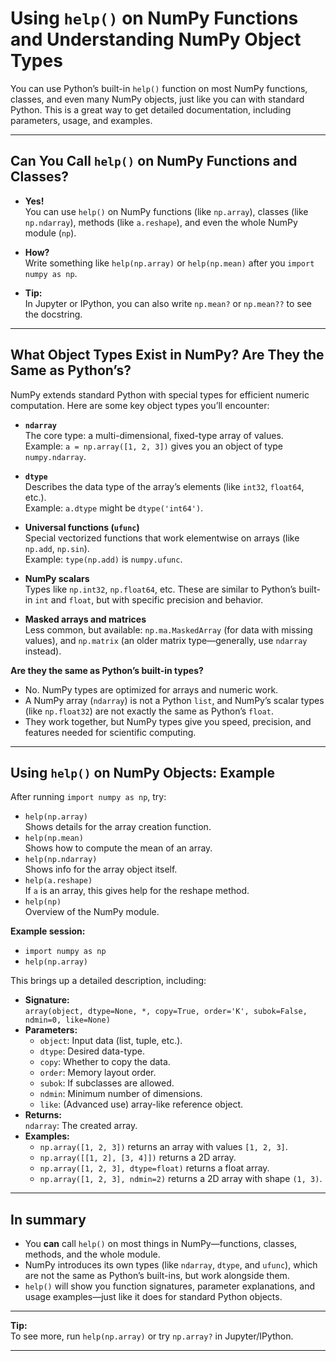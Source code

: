 # Using `help()` on NumPy Functions and Understanding NumPy Object Types

You can use Python’s built-in `help()` function on most NumPy functions, classes, and even many NumPy objects, just like you can with standard Python. This is a great way to get detailed documentation, including parameters, usage, and examples.

---

## Can You Call `help()` on NumPy Functions and Classes?

- **Yes!**  
  You can use `help()` on NumPy functions (like `np.array`), classes (like `np.ndarray`), methods (like `a.reshape`), and even the whole NumPy module (`np`).

- **How?**  
  Write something like `help(np.array)` or `help(np.mean)` after you `import numpy as np`.

- **Tip:**  
  In Jupyter or IPython, you can also write `np.mean?` or `np.mean??` to see the docstring.

---

## What Object Types Exist in NumPy? Are They the Same as Python’s?

NumPy extends standard Python with special types for efficient numeric computation. Here are some key object types you’ll encounter:

- **`ndarray`**  
  The core type: a multi-dimensional, fixed-type array of values.  
  Example: `a = np.array([1, 2, 3])` gives you an object of type `numpy.ndarray`.

- **`dtype`**  
  Describes the data type of the array’s elements (like `int32`, `float64`, etc.).  
  Example: `a.dtype` might be `dtype('int64')`.

- **Universal functions (`ufunc`)**  
  Special vectorized functions that work elementwise on arrays (like `np.add`, `np.sin`).  
  Example: `type(np.add)` is `numpy.ufunc`.

- **NumPy scalars**  
  Types like `np.int32`, `np.float64`, etc. These are similar to Python’s built-in `int` and `float`, but with specific precision and behavior.

- **Masked arrays and matrices**  
  Less common, but available: `np.ma.MaskedArray` (for data with missing values), and `np.matrix` (an older matrix type—generally, use `ndarray` instead).

**Are they the same as Python’s built-in types?**  
- No. NumPy types are optimized for arrays and numeric work.  
- A NumPy array (`ndarray`) is not a Python `list`, and NumPy’s scalar types (like `np.float32`) are not exactly the same as Python’s `float`.
- They work together, but NumPy types give you speed, precision, and features needed for scientific computing.

---

## Using `help()` on NumPy Objects: Example

After running `import numpy as np`, try:

- `help(np.array)`  
  Shows details for the array creation function.
- `help(np.mean)`  
  Shows how to compute the mean of an array.
- `help(np.ndarray)`  
  Shows info for the array object itself.
- `help(a.reshape)`  
  If `a` is an array, this gives help for the reshape method.
- `help(np)`  
  Overview of the NumPy module.

**Example session:**
- `import numpy as np`
- `help(np.array)`

This brings up a detailed description, including:

- **Signature:**  
  `array(object, dtype=None, *, copy=True, order='K', subok=False, ndmin=0, like=None)`
- **Parameters:**  
  - `object`: Input data (list, tuple, etc.).
  - `dtype`: Desired data-type.
  - `copy`: Whether to copy the data.
  - `order`: Memory layout order.
  - `subok`: If subclasses are allowed.
  - `ndmin`: Minimum number of dimensions.
  - `like`: (Advanced use) array-like reference object.
- **Returns:**  
  `ndarray`: The created array.
- **Examples:**  
  - `np.array([1, 2, 3])` returns an array with values `[1, 2, 3]`.
  - `np.array([[1, 2], [3, 4]])` returns a 2D array.
  - `np.array([1, 2, 3], dtype=float)` returns a float array.
  - `np.array([1, 2, 3], ndmin=2)` returns a 2D array with shape `(1, 3)`.

---

## In summary

- You **can** call `help()` on most things in NumPy—functions, classes, methods, and the whole module.
- NumPy introduces its own types (like `ndarray`, `dtype`, and `ufunc`), which are not the same as Python’s built-ins, but work alongside them.
- `help()` will show you function signatures, parameter explanations, and usage examples—just like it does for standard Python objects.

---

**Tip:**  
To see more, run `help(np.array)` or try `np.array?` in Jupyter/IPython.

---
